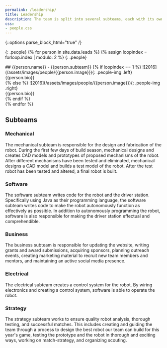 ```yaml
---
permalink: /leadership/
title: Leadership
description: The team is split into several subteams, each with its own specialty.
css:
- people.css
---
```


{::options parse_block_html="true" /}

{: .people}
{% for person in site.data.leads %}
{% assign loopindex = forloop.index | modulo: 2 %}
{: .people}
<div>
## {{person.name}} - {{person.subteam}}
{% if loopindex == 1 %}
![2016](/assets/images/people/{{person.image}}){: .people-img .left}
<div class="people-text right">
{{person.bio}}
</div>
{% else %}
![2016](/assets/images/people/{{person.image}}){: .people-img .right}
<div class="people-text left">
{{person.bio}}
</div>
{% endif %}
</div>
{% endfor %}

## Subteams

### Mechanical
The mechanical subteam is responsible for the design and fabrication of the
robot. During the first few days of build season, mechanical designs and
creates CAD models and prototypes of proposed mechanisms of the robot. After
different mechanisms have been tested and eliminated, mechanical designs a CAD
model and builds a test model of the robot. After the test robot has been
tested and altered, a final robot is built.

### Software
The software subteam writes code for the robot and the driver station.
Specifically using Java as their programming language, the software subteam
writes code to make the robot autonomously function as effectively as possible.
In addition to autonomously programming the robot, software is also responsible
for making the driver station effectual and comprehendible.

### Business
The business subteam is responsible for updating the website, writing grants
and award submissions, acquiring sponsors, planning outreach events, creating
marketing material to recruit new team members and mentors, and maintaining an
active social media presence.

### Electrical
The electrical subteam creates a control system for the robot. By wiring
electronics and creating a control system, software is able to operate the
robot.

### Strategy
The strategy subteam works to ensure quality robot analysis, thorough testing,
and successful matches. This includes creating and guiding the team through a
process to design the best robot our team can build for this year's game,
testing the prototype and the robot in thorough and exciting ways, working
on match-strategy, and organizing scouting.
